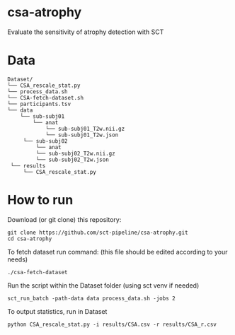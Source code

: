# csa-atrophy
Evaluate the sensitivity of atrophy detection with SCT

# Data
~~~
Dataset/
└── CSA_rescale_stat.py
└── process_data.sh
└── CSA-fetch-dataset.sh
└── participants.tsv
└── data
    └── sub-subj01
        └── anat
            └── sub-subj01_T2w.nii.gz
            └── sub-subj01_T2w.json
     └── sub-subj02
         └── anat
         └── sub-subj02_T2w.nii.gz
         └── sub-subj02_T2w.json
 └── results
     └── CSA_rescale_stat.py
~~~
# How to run
Download (or git clone) this repository:
~~~
git clone https://github.com/sct-pipeline/csa-atrophy.git
cd csa-atrophy
~~~
To fetch dataset run command: (this file should be edited according to your needs)
~~~
./csa-fetch-dataset
~~~
Run the script within the Dataset folder (using sct venv if needed)
~~~
sct_run_batch -path-data data process_data.sh -jobs 2
~~~
To output statistics, run in Dataset
~~~
python CSA_rescale_stat.py -i results/CSA.csv -r results/CSA_r.csv
~~~
